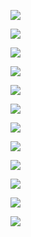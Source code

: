 <a href="https://builtbybit.com/resources/bundle/730/"><img src="https://vagdedes.com/.images/spartan/what.png"></a>

<a href="https://builtbybit.com/resources/bundle/730/"><img src="https://vagdedes.com/.images/spartan/simple.png"></a>

<a href="https://docs.google.com/document/d/e/2PACX-1vSu-WfjoyG8ipSI4tw3CqgmYh8gGDriSgD8gZTQ8HqU4k8jq9eYE8gzW3oiuKf6qzuvH7GTxssnMO_5/pub"><a href="https://www.idealistic.ai/discord"><img src="https://vagdedes.com/.images/spartan/support.png"></a>

<a href="https://docs.google.com/document/d/e/2PACX-1vSu-WfjoyG8ipSI4tw3CqgmYh8gGDriSgD8gZTQ8HqU4k8jq9eYE8gzW3oiuKf6qzuvH7GTxssnMO_5/pub"><img src="https://vagdedes.com/.images/spartan/customization.png"></a>

<a href="https://docs.google.com/document/d/e/2PACX-1vSCY6OL2I8v8xB7FPNnXoZc8274EbpsNsMlUgCEANpJck3wNokdlb_-WDgTBypKbiONEGt7ekWBDk2X/pub"><img src="https://vagdedes.com/.images/spartan/long.png?id=1"></a>

<a href="https://docs.google.com/document/d/e/2PACX-1vTHwxatQmlastam-oCq5zOwQ3gLFTSa6SgqL5WT37JzC5g4YZWhkE3r-a6JGAJC_LnjIHXx8EDFRKMV/pub"><img src="https://vagdedes.com/.images/spartan/blocked_hacks.png"></a>

<a href="https://docs.google.com/document/d/e/2PACX-1vQlpvD3a2wOu2j1xSNcYWlSCbEQfCmQvkbnINkBwFek_0r_xV5ni8V7fpqsRx2iVVxlCOAZckdUISpW/pub"><img src="https://vagdedes.com/.images/spartan/install.png"></a>

<a href="https://www.youtube.com/playlist?list=PL2hl9dLPbmzWPHImiP4sUBu__-shV1yIO"><img src="https://vagdedes.com/.images/spartan/videos.png"></a>

<a href="https://docs.google.com/document/d/e/2PACX-1vTQVMXekugGx9fqmKLTPGWbyO5JP--wP6yhv0C29V4hFipcFx1m5iR96GTXkpN0SBfwLLv6nWzFNK8z/pub"><img src="https://vagdedes.com/.images/spartan/commands_permissions.png"></a>

<a href="https://docs.google.com/document/d/e/2PACX-1vRPetvIOb4bSOvNMCTymatoTS8X-h3oz1llHKY0LByL6b--yeMBdbLp_PseNUDkVc0S5u5TY5YPOcu-/pub"><img src="https://vagdedes.com/.images/spartan/cloud.png"></a>

<a href="https://namemc.com/server/minecraft.vagdedes.com"><img src="https://vagdedes.com/.images/spartan/test.png"></a>

<a href="https://docs.google.com/document/d/e/2PACX-1vTzeCDiD2goCFO3oWIs3ANwmOvOqI2TLYVkjHO4Z-2q3yTDZPyYZ9bFX4OCwlBamWA_SOP7Ib5uARc8/pub"><img src="https://vagdedes.com/.images/spartan/developers.png"></a>
